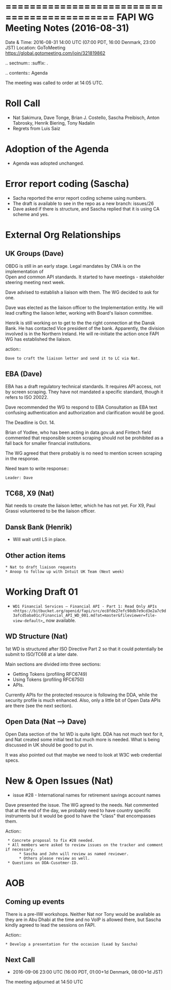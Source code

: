 ============================================
FAPI WG Meeting Notes (2016-08-31)
============================================
Date & Time: 2016-08-31 14:00 UTC
             (07:00 PDT, 16:00 Denmark, 23:00 JST)
Location: GoToMeeting https://global.gotomeeting.com/join/321819862

.. sectnum::
   :suffix: .


.. contents:: Agenda

The meeting was called to order at 14:05 UTC. 

Roll Call
=============
* Nat Sakimura, Dave Tonge, Brian J. Costello, Sascha Preibisch, Anton Tabrosky, Henrik Biering, Tony Nadalin
* Regrets from Luis Saiz

Adoption of the Agenda
=========================
* Agenda was adopted unchanged. 


Error report coding (Sascha)
================================
* Sacha reported the error report coding scheme using numbers. 
* The draft is available to see in the repo as a new branch: issues/26
* Dave asked if there is structure, and Sascha replied that it is using CA scheme and yes. 

External Org Relationships 
=============================

UK Groups (Dave)
------------------------------------
OBDG is still in an early stage. 
Legal mandates by CMA is on the implementation of  
Open and common API standards. 
It started to have meetings - stakeholder steering meeting next week. 

Dave advised to establish a liaison with them. 
The WG decided to ask for one. 

Dave was elected as the liaison officer to the Implementation entity. 
He will lead crafting the liaison letter, working with Board's liaison committee. 

Henrik is still working on to get to the the right connection at the Dansk Bank. 
He has contacted Vice president of the bank. 
Apparently, the division involved is in the Northern Ireland. 
He will re-initiate the action once FAPI WG has established 
the liaison. 

action:: 

    Dave to craft the liaison letter and send it to LC via Nat. 
     

EBA (Dave)
-------------------
EBA has a draft regulatory technical standards. It requires API access, not by screen scraping. 
They have not mandated a specific standard, though it refers to ISO 20022. 

Dave recommended the WG to respond to EBA Consultation as 
EBA text confusing authentication and authorization and 
clarification would be good. 

The Deadline is Oct. 14. 

Brian of Yodlee, who has been acting in data.gov.uk and Fintech field commented 
that responsible screen scraping should not be prohibited as a fall back for smaller 
financial institutions. 

The WG agreed that there probably is no need to mention screen scraping in the response. 

Need team to write response:: 

    Leader: Dave  


TC68, X9 (Nat)
----------------
Nat needs to create the liaison letter, which he has not yet. 
For X9, Paul Grassi volunteered to be the liaison officer. 

Dansk Bank (Henrik)
----------------------------
* Will wait until LS in place. 

Other action items
--------------------

    * Nat to draft liaison requests
    * Anoop to follow up with Intuit UK Team (Next week) 

Working Draft 01
===================

* `WD1 Financial Services – Financial API - Part 1: Read Only APIs <https://bitbucket.org/openid/fapi/src/ec8fde27efc98db7e9cd3e2a7c9d3afcd5aba01c/Financial_API_WD_001.md?at=master&fileviewer=file-view-default>`_ now available.  

WD Structure (Nat)
----------------------
1st WD is structured after ISO Directive Part 2 so that it could potentially be submit to 
ISO/TC68 at a later date. 

Main sections are divided into three sections: 

* Getting Tokens (profiling RFC6749)
* Using Tokens (profiling RFC6750)
* APIs. 

Currently APIs for the protected resource is following the DDA, while 
the security profile is much enhanced. Also, only a little bit of 
Open Data APIs are there (see the next section). 

Open Data (Nat --> Dave)
------------------------------
Open Data section of the 1st WD is quite light. 
DDA has not much text for it, and Nat created some initial text 
but much more is needed. What is being discussed in UK should 
be good to put in. 

It was also pointed out that maybe we need to look at W3C web credential specs. 


New & Open Issues (Nat)
=========================
* issue #28 - International names for retirement savings account names

Dave presented the issue. The WG agreed to the needs. 
Nat commented that at the end of the day, we probably need to 
have country specific instruments but it would be good to have 
the "class" that encompasses them. 

Action:: 


     * Concrete proposal to fix #28 needed. 
     * All members were asked to review issues on the tracker and comment if necessary. 
          * Sascha and John will review as named reviewer. 
          * Others please review as well. 
     * Questions on DDA-Cusotmer-ID. 


AOB
========

Coming up events
---------------------
There is a pre-IIW workshops. Neither Nat nor Tony would be available as 
they are in Abu Dhabi at the time and no VoIP is allowed there, 
but Sascha kindly agreed to lead the sessions on FAPI. 


Action::

    * Develop a presentation for the occasion (Lead by Sascha)

Next Call
----------
* 2016-09-06 23:00 UTC (16:00 PDT, 01:00+1d Denmark, 08:00+1d JST) 

The meeting adjourned at 14:50 UTC